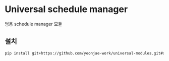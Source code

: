 # Universal schedule manager

범용 schedule manager 모듈

## 설치

```bash
pip install git+https://github.com/yeonjae-work/universal-modules.git#subdirectory=packages/yeonjae-universal-schedule-manager
```
